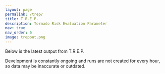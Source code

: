 ```yaml
---
layout: page
permalink: /trep/
title: T.R.E.P.
description: Tornado Risk Evaluation Parameter
nav: true
nav_order: 6
image: trepout.png
---
```


Below is the latest output from T.R.E.P.

Development is constantly ongoing and runs are not created for every hour, so data may be inaccurate or outdated.



